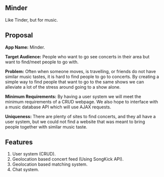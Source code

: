 
## Minder 
Like Tinder, but for music.

## Proposal

**App Name:** Minder.  

**Target Audience:** People who want to go see concerts in their area but want to find/meet people to go with.  

**Problem:** Often when someone moves, is travelling, or friends do not have similar music tastes, it is hard to find people to go to concerts. By creating a simple way to find people that want to go to the same shows we can alleviate a lot of the stress around going to a show alone.  

**Minimum Requirements:** By having a user system we will meet the minimum requirements of a CRUD webpage. We also hope to interface with a music database API which will use AJAX requests.  

**Uniqueness:** There are plenty of sites to find concerts, and they all have a user system, but we could not find a website that was meant to bring people together with similar music taste.  

## Features
1. User system (CRUD).
2. Geolocation based concert feed (Using SongKick API).
3. Geolocation based matching system.
4. Chat system.
